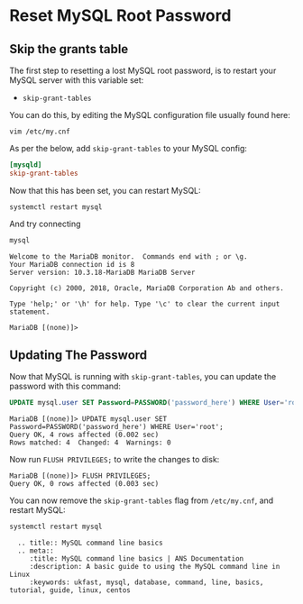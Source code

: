 # Reset MySQL Root Password

## Skip the grants table

The first step to resetting a lost MySQL root password, is to restart your MySQL server with this variable set:

 - `skip-grant-tables`

You can do this, by editing the MySQL configuration file usually found here:

```console
vim /etc/my.cnf
```

As per the below, add `skip-grant-tables` to your MySQL config:

```ini
[mysqld]
skip-grant-tables
```

Now that this has been set, you can restart MySQL:

```console
systemctl restart mysql
```

And try connecting

```bash
mysql
```

```none
Welcome to the MariaDB monitor.  Commands end with ; or \g.
Your MariaDB connection id is 8
Server version: 10.3.18-MariaDB MariaDB Server

Copyright (c) 2000, 2018, Oracle, MariaDB Corporation Ab and others.

Type 'help;' or '\h' for help. Type '\c' to clear the current input statement.

MariaDB [(none)]>
```

## Updating The Password

Now that MySQL is running with `skip-grant-tables`, you can update the password with this command:

```sql
UPDATE mysql.user SET Password=PASSWORD('password_here') WHERE User='root';
```

```console
MariaDB [(none)]> UPDATE mysql.user SET Password=PASSWORD('password_here') WHERE User='root';
Query OK, 4 rows affected (0.002 sec)
Rows matched: 4  Changed: 4  Warnings: 0
```

Now run `FLUSH PRIVILEGES;` to write the changes to disk:

```none
MariaDB [(none)]> FLUSH PRIVILEGES;
Query OK, 0 rows affected (0.003 sec)
```

You can now remove the `skip-grant-tables` flag from `/etc/my.cnf`, and restart MySQL:

```bash
systemctl restart mysql
```

```eval_rst
  .. title:: MySQL command line basics
  .. meta::
     :title: MySQL command line basics | ANS Documentation
     :description: A basic guide to using the MySQL command line in Linux
     :keywords: ukfast, mysql, database, command, line, basics, tutorial, guide, linux, centos
```
